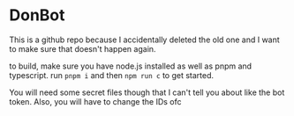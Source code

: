 # DonBot

This is a github repo because I accidentally deleted the old one and I want to make sure that doesn't happen again.

to build, make sure you have node.js installed as well as pnpm and typescript. run `pnpm i` and then `npm run c` to get started.



You will need some secret files though that I can't tell you about like the bot token. Also, you will have to change the IDs ofc

